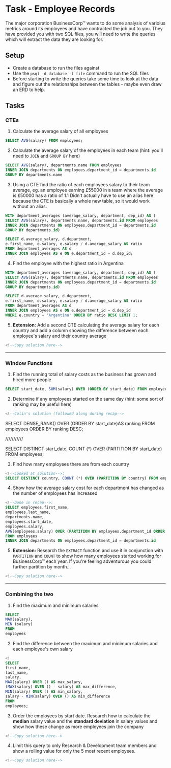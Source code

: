 # Task - Employee Records

The major corporation BusinessCorp&#8482; wants to do some analysis of varioius metrics around its employees and have contracted the job out to you. They have provided you with two SQL files, you will need to write the queries which will extract the data they are looking for.

## Setup

- Create a database to run the files against
- Use the `psql -d database -f file` command to run the SQL files
- Before starting to write the queries take some time to look at the data and figure out the relationships between the tables - maybe even draw an ERD to help.

## Tasks

### CTEs

1) Calculate the average salary of all employees

```sql
SELECT AVG(salary) FROM employees;
```


2) Calculate the average salary of the employees in each team (hint: you'll need to `JOIN` and `GROUP BY` here)

```sql
SELECT AVG(salary), departments.name FROM employees
INNER JOIN departments ON employees.department_id = departments.id
GROUP BY departments.name
```

3) Using a CTE find the ratio of each employees salary to their team average, eg. an employee earning £55000 in a team where the average is £50000 has a ratio of 1.1
Didn't actually have to use an alias here because the CTE is basically a whole new table, so it would work without an alias.
```sql
WITH department_averages (average_salary, department, dep_id) AS (
SELECT AVG(salary), departments.name, departments.id FROM employees
INNER JOIN departments ON employees.department_id = departments.id
GROUP BY departments.id)

SELECT d.average_salary, d.department, 
e.first_name, e.salary, e.salary / d.average_salary AS ratio
FROM department_averages AS d
INNER JOIN employees AS e ON e.department_id = d.dep_id;
```

4) Find the employee with the highest ratio in Argentina

```sql
WITH department_averages (average_salary, department, dep_id) AS (
SELECT AVG(salary), departments.name, departments.id FROM employees
INNER JOIN departments ON employees.department_id = departments.id
GROUP BY departments.id)

SELECT d.average_salary, d.department, 
e.first_name, e.salary, e.salary / d.average_salary AS ratio
FROM department_averages AS d
INNER JOIN employees AS e ON e.department_id = d.dep_id
WHERE e.country = 'Argentina' ORDER BY ratio DESC LIMIT 1;
```

5) **Extension:** Add a second CTE calculating the average salary for each country and add a column showing the difference between each employee's salary and their country average

```sql
<!--Copy solution here-->
```

---

### Window Functions

1) Find the running total of salary costs as the business has grown and hired more people

```sql
SELECT start_date, SUM(salary) OVER (ORDER BY start_date) FROM employees;
```

2) Determine if any employees started on the same day (hint: some sort of ranking may be useful here)

```sql
<!--Colin's solution (followed along during recap-->
```
SELECT 
DENSE_RANK() OVER (ORDER BY start_date)AS ranking
FROM employees
ORDER BY ranking DESC;

<!--DENSE_RANK is used here because since there are 1000 employees, you'd expect there to be 1000 ranks of start date if everyoe started on a different date. This query returns 961 as the highest rank meaning atleast two people had to start on the same date.-->

///////////
<!--My solution: partitions the table by start date and counts how many started in each partitioned group. As we scroll, we see dates where only 1 person started with a count of 1. Other dates have a count of 2, meaning two people started on these dates.-->
SELECT DISTINCT start_date, COUNT (*) OVER (PARTITION BY start_date) FROM employees;

3) Find how many employees there are from each country

```sql
<!--Looked at solution-->:
SELECT DISTINCT country, COUNT (*) OVER (PARTITION BY country) FROM employees;
```

4) Show how the average salary cost for each department has changed as the number of employees has increased

```sql
<!--Done in recap-->:
SELECT employees.first_name, 
employees.last_name, 
departments.name, 
employees.start_date, 
employees.salary, 
AVG(employees.salary) OVER (PARTITION BY employees.department_id ORDER BY employees.start_date) AS dep_avg_salary
FROM employees 
INNER JOIN departments ON employees.department_id = departments.id
```

5) **Extension:** Research the `EXTRACT` function and use it in conjunction with `PARTITION` and `COUNT` to show how many employees started working for BusinessCorp&#8482; each year. If you're feeling adventurous you could further partition by month...

```sql
<!--Copy solution here-->
```

---

### Combining the two

1) Find the maximum and minimum salaries

```sql
SELECT 
MAX(salary),
MIN (salary)
FROM 
employees 
```

2) Find the difference between the maximum and minimum salaries and each employee's own salary

```sql
<!
SELECT
first_name,
last_name,
salary,
MAX(salary) OVER () AS max_salary,
(MAX(salary) OVER () - salary) AS max_difference,
MIN(salary) OVER () AS min_salary,
salary - MIN(salary) OVER () AS min_difference
FROM 
employees;
```

3) Order the employees by start date. Research how to calculate the **median** salary value and the **standard deviation** in salary values and show how these change as more employees join the company

```sql
<!--Copy solution here-->
```

4) Limit this query to only Research & Development team members and show a rolling value for only the 5 most recent employees.

```sql
<!--Copy solution here-->
```

